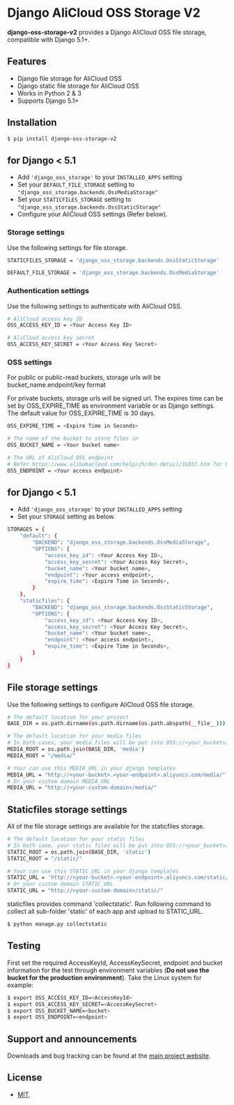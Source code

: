 # Django AliCloud OSS Storage V2

**django-oss-storage-v2** provides a Django AliCloud OSS file storage,
compatible with Django 5.1+.

## Features

-   Django file storage for AliCloud OSS
-   Django static file storage for AliCloud OSS
-   Works in Python 2 & 3
-   Supports Django 5.1+

## Installation

``` bash
$ pip install django-oss-storage-v2
```

## for Django < 5.1

-   Add `'django_oss_storage'` to your `INSTALLED_APPS` setting
-   Set your `DEFAULT_FILE_STORAGE` setting to
    `"django_oss_storage.backends.OssMediaStorage"`
-   Set your `STATICFILES_STORAGE` setting to
    `"django_oss_storage.backends.OssStaticStorage"`
-   Configure your AliCloud OSS settings (Refer below).

### Storage settings

Use the following settings for file storage.

``` bash
STATICFILES_STORAGE = 'django_oss_storage.backends.OssStaticStorage'

DEFAULT_FILE_STORAGE = 'django_oss_storage.backends.OssMediaStorage'
```

### Authentication settings

Use the following settings to authenticate with AliCloud OSS.

``` bash
# AliCloud access key ID
OSS_ACCESS_KEY_ID = <Your Access Key ID>

# AliCloud access key secret
OSS_ACCESS_KEY_SECRET = <Your Access Key Secret>
```

### OSS settings

For public or public-read buckets, storage urls will be
bucket_name.endpoint/key format

For private buckets, storage urls will be signed url. The expires time
can be set by OSS_EXPIRE_TIME as environment variable or as Django
settings. The default value for OSS_EXPIRE_TIME is 30 days.

``` bash
OSS_EXPIRE_TIME = <Expire Time in Seconds>

# The name of the bucket to store files in
OSS_BUCKET_NAME = <Your bucket name>

# The URL of AliCloud OSS endpoint
# Refer https://www.alibabacloud.com/help/zh/doc-detail/31837.htm for OSS Region & Endpoint
OSS_ENDPOINT = <Your access endpoint>

```

## for Django < 5.1

-   Add `'django_oss_storage'` to your `INSTALLED_APPS` setting
-   Set your `STORAGE` setting as below.

``` bash
STORAGES = {
    "default": {
        "BACKEND": "django_oss_storage.backends.OssMediaStorage",
        "OPTIONS": {
            "access_key_id": <Your Access Key ID>,
            "access_key_secret": <Your Access Key Secret>,
            "bucket_name": <Your bucket name>,
            "endpoint": <Your access endpoint>,
            "expire_time": <Expire Time in Seconds>,
        }
    },
    "staticfiles": {
        "BACKEND": "django_oss_storage.backends.OssStaticStorage",
        "OPTIONS": {
            "access_key_id": <Your Access Key ID>,
            "access_key_secret": <Your Access Key Secret>,
            "bucket_name": <Your bucket name>,
            "endpoint": <Your access endpoint>,
            "expire_time": <Expire Time in Seconds>,
        }
    }
}
```


## File storage settings

Use the following settings to configure AliCloud OSS file storage.

``` bash
# The default location for your project
BASE_DIR = os.path.dirname(os.path.dirname(os.path.abspath(__file__)))

# The default location for your media files
# In both cases, your media files will be put into OSS://<your_bucket>/media/
MEDIA_ROOT = os.path.join(BASE_DIR, 'media')
MEDIA_ROOT = "/media/"

# Your can use this MEDIA_URL in your django templates
MEDIA_URL = "http://<your-bucket>.<your-endpoint>.aliyuncs.com/media/"
# Or your custom domain MEDIA_URL
MEDIA_URL = "http://<your-custom-domain>/media/"
```

## Staticfiles storage settings

All of the file storage settings are available for the staticfiles
storage.

``` bash
# The default location for your static files
# In both case, your static files will be put into OSS://<your_bucket>/static/
STATIC_ROOT = os.path.join(BASE_DIR, 'static')
STATIC_ROOT = "/static/"

# Your can use this STATIC_URL in your django templates
STATIC_URL = 'http://<your-bucket>.<your-endpoint>.aliyuncs.com/static/'
# Or your custom domain STATIC_URL
STATIC_URL = "http://<your-custom-domain>/static/"
```

staticfiles provides command \'collectstatic\'. Run following command to
collect all sub-folder \'static\' of each app and upload to STATIC_URL.

``` bash
$ python manage.py collectstatic
```

## Testing

First set the required AccessKeyId, AccessKeySecret, endpoint and bucket
information for the test through environment variables (**Do not use the
bucket for the production environment**). Take the Linux system for
example:

``` bash
$ export OSS_ACCESS_KEY_ID=<AccessKeyId>
$ export OSS_ACCESS_KEY_SECRET=<AccessKeySecret>
$ export OSS_BUCKET_NAME=<bucket>
$ export OSS_ENDPOINT=<endpoint>
```

## Support and announcements

Downloads and bug tracking can be found at the [main project
website](http://github.com/twisker/django-oss-storage).

## License

-   [MIT](https://github.com/twisker/django-oss-storage/blob/master/LICENSE).
